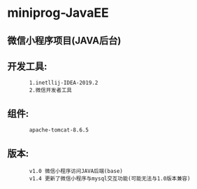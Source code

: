 # miniprog-JavaEE
## 微信小程序项目(JAVA后台)
## 开发工具:
           1.inetllij-IDEA-2019.2
           2.微信开发者工具
## 组件:
           apache-tomcat-8.6.5
## 版本:
           v1.0 微信小程序访问JAVA后端(base)
           v1.4 更新了微信小程序与mysql交互功能(可能无法与1.0版本兼容)
                   
